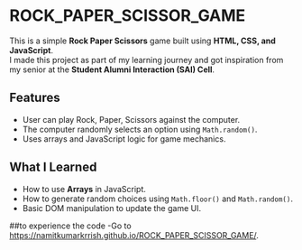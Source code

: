 # ROCK_PAPER_SCISSOR_GAME

This is a simple **Rock Paper Scissors** game built using **HTML, CSS, and JavaScript**.  
I made this project as part of my learning journey and got inspiration from my senior at the **Student Alumni Interaction (SAI) Cell**.

## Features
- User can play Rock, Paper, Scissors against the computer.
- The computer randomly selects an option using `Math.random()`.
- Uses arrays and JavaScript logic for game mechanics.

## What I Learned
- How to use **Arrays** in JavaScript.
- How to generate random choices using `Math.floor()` and `Math.random()`.
- Basic DOM manipulation to update the game UI.

##to experience the code
-Go to https://namitkumarkrrish.github.io/ROCK_PAPER_SCISSOR_GAME/.
